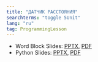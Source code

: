 ```yaml
---
title: "ДАТЧИК РАССТОЯНИЯ"
searchterms: "toggle 5Unit"
lang: "ru"
tag: ProgrammingLesson
---
```

 <ul>
 <li class="ng-binding">Word Block Slides:
 <a href="ProgrammingLessons/DistanceSensorRU.pptx">PPTX</a>,
 <a href="ProgrammingLessons/DistanceRU.pdf">PDF</a>
 </li>
 <li class="ng-binding">Python Slides:
 <a href="ProgrammingLessons/DistanceSensorPyRU.pptx">PPTX</a>,
 <a href="ProgrammingLessons/DistancePyRU.pdf">PDF</a>
 </li>
 </ul>
